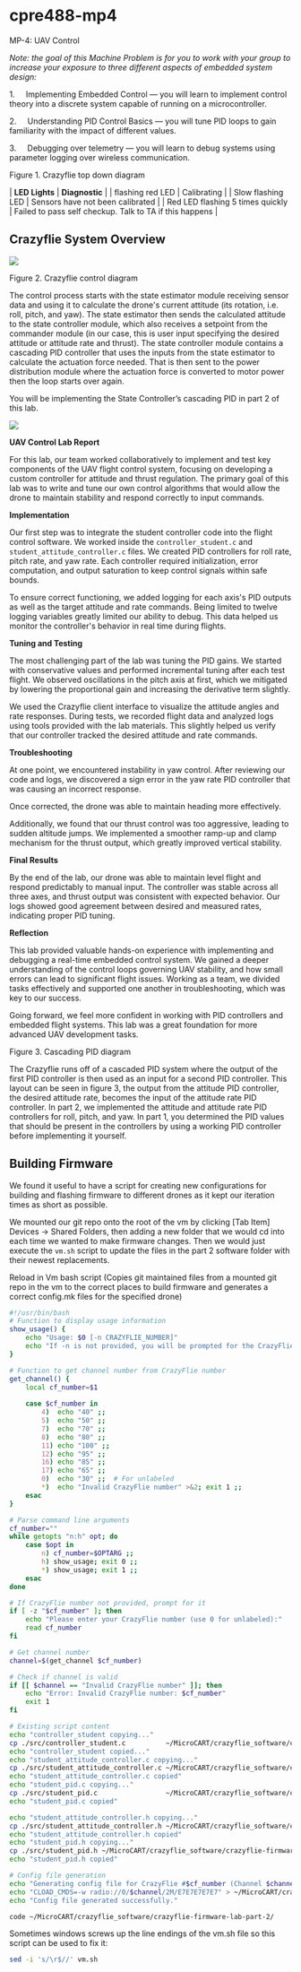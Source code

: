 # cpre488-mp4

MP-4: UAV Control

*Note: the goal of this Machine Problem is for you to work with your group to increase your exposure to three different aspects of embedded system design:*

1.     Implementing Embedded Control — you will learn to implement control theory into a discrete system capable of running on a microcontroller.

2.     Understanding PID Control Basics — you will tune PID loops to gain familiarity with the impact of different values.

3.     Debugging over telemetry — you will learn to debug systems using parameter logging over wireless communication.

Figure 1. Crazyflie top down diagram

| **LED Lights** | **Diagnostic** |
| flashing red LED | Calibrating |
| Slow flashing LED | Sensors have not been calibrated |
| Red LED flashing 5 times quickly | Failed to pass self checkup. Talk to TA if this happens |

## Crazyflie System Overview

![](https://class.ece.iastate.edu/cpre488/labs/MP4/MP-4_files/image004.jpg)

Figure 2. Crazyflie control diagram

The control process starts with the state estimator module receiving sensor data and using it to calculate the drone's current attitude (its rotation, i.e. roll, pitch, and yaw). The state estimator then sends the calculated attitude to the state controller module, which also receives a setpoint from the commander module (in our case, this is user input specifying the desired attitude or attitude rate and thrust). The state controller module contains a cascading PID controller that uses the inputs from the state estimator to calculate the actuation force needed. That is then sent to the power distribution module where the actuation force is converted to motor power then the loop starts over again.

You will be implementing the State Controller’s cascading PID in part 2 of this lab.

![](https://class.ece.iastate.edu/cpre488/labs/MP4/MP-4_files/image006.jpg)

**UAV Control Lab Report**

For this lab, our team worked collaboratively to implement and test key components of the UAV flight control system, focusing on developing a custom controller for attitude and thrust regulation. The primary goal of this lab was to write and tune our own control algorithms that would allow the drone to maintain stability and respond correctly to input commands.

**Implementation**

Our first step was to integrate the student controller code into the flight control software. We worked inside the `controller_student.c` and `student_attitude_controller.c` files. We created PID controllers for roll rate, pitch rate, and yaw rate. Each controller required initialization, error computation, and output saturation to keep control signals within safe bounds.

To ensure correct functioning, we added logging for each axis's PID outputs as well as the target attitude and rate commands. Being limited to twelve logging variables greatly limited our ability to debug. This data helped us monitor the controller's behavior in real time during flights.

**Tuning and Testing**

The most challenging part of the lab was tuning the PID gains. We started with conservative values and performed incremental tuning after each test flight. We observed oscillations in the pitch axis at first, which we mitigated by lowering the proportional gain and increasing the derivative term slightly.

We used the Crazyflie client interface to visualize the attitude angles and rate responses. During tests, we recorded flight data and analyzed logs using tools provided with the lab materials. This slightly helped us verify that our controller tracked the desired attitude and rate commands.

**Troubleshooting**

At one point, we encountered instability in yaw control. After reviewing our code and logs, we discovered a sign error in the yaw rate PID controller that was causing an incorrect response.

Once corrected, the drone was able to maintain heading more effectively.

Additionally, we found that our thrust control was too aggressive, leading to sudden altitude jumps. We implemented a smoother ramp-up and clamp mechanism for the thrust output, which greatly improved vertical stability.

**Final Results**

By the end of the lab, our drone was able to maintain level flight and respond predictably to manual input. The controller was stable across all three axes, and thrust output was consistent with expected behavior. Our logs showed good agreement between desired and measured rates, indicating proper PID tuning.

**Reflection**

This lab provided valuable hands-on experience with implementing and debugging a real-time embedded control system. We gained a deeper understanding of the control loops governing UAV stability, and how small errors can lead to significant flight issues. Working as a team, we divided tasks effectively and supported one another in troubleshooting, which was key to our success.

Going forward, we feel more confident in working with PID controllers and embedded flight systems. This lab was a great foundation for more advanced UAV development tasks.

Figure 3. Cascading PID diagram

The Crazyflie runs off of a cascaded PID system where the output of the first PID controller is then used as an input for a second PID controller. This layout can be seen in figure 3, the output from the attitude PID controller, the desired attitude rate, becomes the input of the attitude rate PID controller. In part 2, we  implemented the attitude and attitude rate PID controllers for roll, pitch, and yaw. In part 1, you determined the PID values that should be present in the controllers by using a working PID controller before implementing it yourself.

## Building Firmware

We found it useful to have a script for creating new configurations for building and flashing firmware to different drones as it kept our iteration times as short as possible.

We mounted our git repo onto the root of the vm by clicking [Tab Item] Devices -> Shared Folders, then adding a new folder that we would cd into each time we wanted to make firmware changes. Then we would just execute the `vm.sh` script to update the files in the part 2 software folder with their newest replacements. 

Reload in Vm bash script (Copies git maintained files from a mounted git repo in the vm to the correct places to build firmware and generates a correct config.mk files for the specified drone)
```bash
#!/usr/bin/bash
# Function to display usage information
show_usage() {
    echo "Usage: $0 [-n CRAZYFLIE_NUMBER]"
    echo "If -n is not provided, you will be prompted for the CrazyFlie number."
}

# Function to get channel number from CrazyFlie number
get_channel() {
    local cf_number=$1
    
    case $cf_number in
        4)  echo "40" ;;
        5)  echo "50" ;;
        7)  echo "70" ;;
        8)  echo "80" ;;
        11) echo "100" ;;
        12) echo "95" ;;
        16) echo "85" ;;
        17) echo "65" ;;
        0)  echo "30" ;;  # For unlabeled
        *)  echo "Invalid CrazyFlie number" >&2; exit 1 ;;
    esac
}

# Parse command line arguments
cf_number=""
while getopts "n:h" opt; do
    case $opt in
        n) cf_number=$OPTARG ;;
        h) show_usage; exit 0 ;;
        *) show_usage; exit 1 ;;
    esac
done

# If CrazyFlie number not provided, prompt for it
if [ -z "$cf_number" ]; then
    echo "Please enter your CrazyFlie number (use 0 for unlabeled):"
    read cf_number
fi

# Get channel number
channel=$(get_channel $cf_number)

# Check if channel is valid
if [[ $channel == "Invalid CrazyFlie number" ]]; then
    echo "Error: Invalid CrazyFlie number: $cf_number"
    exit 1
fi

# Existing script content
echo "controller_student copying..."
cp ./src/controller_student.c          ~/MicroCART/crazyflie_software/crazyflie-firmware-lab-part-2/src/modules/src/controller_student.c
echo "controller_student copied..."
echo "student_attitude_controller.c copying..."
cp ./src/student_attitude_controller.c ~/MicroCART/crazyflie_software/crazyflie-firmware-lab-part-2/src/modules/src/student_attitude_controller.c
echo "student_attitude_controller.c copied"
echo "student_pid.c copying..."
cp ./src/student_pid.c                 ~/MicroCART/crazyflie_software/crazyflie-firmware-lab-part-2/src/modules/src/student_pid.c
echo "student_pid.c copied"

echo "student_attitude_controller.h copying..."
cp ./src/student_attitude_controller.h ~/MicroCART/crazyflie_software/crazyflie-firmware-lab-part-2/src/modules/interface/student_attitude_controller.h
echo "student_attitude_controller.h copied"
echo "student_pid.h copying..."
cp ./src/student_pid.h ~/MicroCART/crazyflie_software/crazyflie-firmware-lab-part-2/src/modules/interface/student_pid.h
echo "student_pid.h copied"

# Config file generation
echo "Generating config file for CrazyFlie #$cf_number (Channel $channel)..."
echo "CLOAD_CMDS=-w radio://0/$channel/2M/E7E7E7E7E7" > ~/MicroCART/crazyflie_software/crazyflie-firmware-lab-part-2/tools/make/config.mk
echo "Config file generated successfully."

code ~/MicroCART/crazyflie_software/crazyflie-firmware-lab-part-2/
```


Sometimes windows screws up the line endings of the vm.sh file so this script can be used to fix it:
```bash
sed -i 's/\r$//' vm.sh
```
